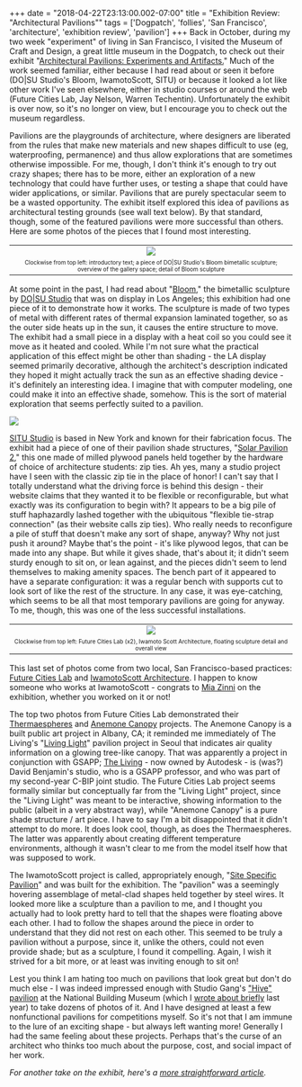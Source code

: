 +++
date = "2018-04-22T23:13:00.002-07:00"
title = "Exhibition Review: \"Architectural Pavilions\""
tags = ['Dogpatch', 'follies', 'San Francisco', 'architecture', 'exhibition review', 'pavilion']
+++
Back in October, during my two week "experiment" of living in San Francisco, I visited the Museum of Craft and Design, a great little museum in the Dogpatch, to check out their exhibit "[Architectural Pavilions: Experiments and Artifacts.](https://sfmcd.org/architectural-pavilions-experiments-and-artifacts/)"  Much of the work seemed familiar, either because I had read about or seen it before (DO|SU Studio's Bloom, IwamotoScott, SITU) or because it looked a lot like other work I've seen elsewhere, either in studio courses or around the web (Future Cities Lab, Jay Nelson, Warren Techentin).  Unfortunately the exhibit is over now, so it's no longer on view, but I encourage you to check out the museum regardless.

Pavilions are the playgrounds of architecture, where designers are liberated from the rules that make new materials and new shapes difficult to use (eg, waterproofing, permanence) and thus allow explorations that are sometimes otherwise impossible.  For me, though, I don't think it's enough to try out crazy shapes; there has to be more, either an exploration of a new technology that could have further uses, or testing a shape that could have wider applications, or similar.  Pavilions that are purely spectacular seem to be a wasted opportunity.  The exhibit itself explored this idea of pavilions as architectural testing grounds (see wall text below).  By that standard, though, some of the featured pavilions were more successful than others.  Here are some photos of the pieces that I found most interesting.

<table align="center" cellpadding="0" cellspacing="0" class="tr-caption-container" style="margin-left: auto; margin-right: auto; text-align: center;"><tbody><tr><td style="text-align: center;"><img src="https://1.bp.blogspot.com/-0vmEd8E4szQ/Wtl_KXc9jwI/AAAAAAAATkg/ir-Lw6CJwW0yey1I96c8i71BQTGMfIcEwCKgBGAs/s1600/Architectural%2BPavilions%2B1.jpg"/></td></tr><tr><td class="tr-caption" style="text-align: center;"><span style="font-size: x-small;">Clockwise from top left: introductory text; a piece of DO|SU Studio's Bloom bimetallic sculpture; overview of the gallery space; detail of Bloom sculpture</span></td></tr></tbody></table>

At some point in the past, I had read about "[Bloom](https://www.archdaily.com/215280/bloom-dosu-studio-architecture)," the bimetallic sculpture by [DO|SU Studio](http://dosu-arch.com/bloom.html) that was on display in Los Angeles; this exhibition had one piece of it to demonstrate how it works.  The sculpture is made of two types of metal with different rates of thermal expansion laminated together, so as the outer side heats up in the sun, it causes the entire structure to move.  The exhibit had a small piece in a display with a heat coil so you could see it move as it heated and cooled.  While I'm not sure what the practical application of this effect might be other than shading - the LA display seemed primarily decorative, although the architect's description indicated they hoped it might actually track the sun as an effective shading device - it's definitely an interesting idea.  I imagine that with computer modeling, one could make it into an effective shade, somehow.  This is the sort of material exploration that seems perfectly suited to a pavilion.

<img src="https://2.bp.blogspot.com/-lYdzQUNRprM/Wtl_daR9KVI/AAAAAAAATkk/jzlmymGyG2grfkgyh7joqe1E0cDFURnrgCKgBGAs/s1600/Architectural%2BPavilions%2B2.jpg"/>

[SITU Studio](http://situ.nyc/) is based in New York and known for their fabrication focus.  The exhibit had a piece of one of their pavilion shade structures, "[Solar Pavilion 2](http://situ.nyc/studio/projects/solar-pavilions)," this one made of milled plywood panels held together by the hardware of choice of architecture students: zip ties.  Ah yes, many a studio project have I seen with the classic zip tie in the place of honor!  I can't say that I totally understand what the driving force is behind this design - their website claims that they wanted it to be flexible or reconfigurable, but what exactly was its configuration to begin with?  It appears to be a big pile of stuff haphazardly lashed together with the ubiquitous "flexible tie-strap connection" (as their website calls zip ties).  Who really needs to reconfigure a pile of stuff that doesn't make any sort of shape, anyway?  Why not just push it around?  Maybe that's the point - it's like plywood legos, that can be made into any shape.  But while it gives shade, that's about it; it didn't seem sturdy enough to sit on, or lean against, and the pieces didn't seem to lend themselves to making amenity spaces.  The bench part of it appeared to have a separate configuration: it was a regular bench with supports cut to look sort of like the rest of the structure.  In any case, it was eye-catching, which seems to be all that most temporary pavilions are going for anyway.  To me, though, this was one of the less successful installations.

<table align="center" cellpadding="0" cellspacing="0" class="tr-caption-container" style="margin-left: auto; margin-right: auto; text-align: center;"><tbody><tr><td style="text-align: center;"><img src="https://2.bp.blogspot.com/-_YF98DZVgGk/Wtl_qCbHJFI/AAAAAAAATko/j5IUQ4rAWNgHtvvmRfYynjvWykfl4h-lgCKgBGAs/s1600/Architectural%2BPavilions%2B3.jpg"/></td></tr><tr><td class="tr-caption" style="text-align: center;"><span style="font-size: x-small;">Clockwise from top left: Future Cities Lab (x2), Iwamoto Scott Architecture, floating sculpture detail and overall view</span></td></tr></tbody></table>

This last set of photos come from two local, San Francisco-based practices: [Future Cities Lab](http://www.future-cities-lab.net/) and [IwamotoScott Architecture](https://iwamotoscott.com/).  I happen to know someone who works at IwamotoScott - congrats to [Mia Zinni](http://www.miazinni.com/) on the exhibition, whether you worked on it or not!

The top two photos from Future Cities Lab demonstrated their [Thermaespheres](http://www.future-cities-lab.net/thermaespheres) and [Anemone Canopy](http://www.future-cities-lab.net/anemone) projects.  The Anemone Canopy is a built public art project in Albany, CA; it reminded me immediately of The Living's "[Living Light](http://www.livinglightseoul.net/)" pavilion project in Seoul that indicates air quality information on a glowing tree-like canopy.  That was apparently a project in conjunction with GSAPP; [The Living](http://www.thelivingnewyork.com/) - now owned by Autodesk - is (was?) David Benjamin's studio, who is a GSAPP professor, and who was part of my second-year C-BIP joint studio.  The Future Cities Lab project seems formally similar but conceptually far from the "Living Light" project, since the "Living Light" was meant to be interactive, showing information to the public (albeit in a very abstract way), while "Anemone Canopy" is a pure shade structure / art piece.  I have to say I'm a bit disappointed that it didn't attempt to do more.  It does look cool, though, as does the Thermaespheres.  The latter was apparently about creating different temperature environments, although it wasn't clear to me from the model itself how that was supposed to work.

The IwamotoScott project is called, appropriately enough, "[Site Specific Pavilion](https://ced.berkeley.edu/events-media/news/new-exhibition-at-museum-of-craft-and-design-features-pavilion-by-iwamotosc)" and was built for the exhibition.  The "pavilion" was a seemingly hovering assemblage of metal-clad shapes held together by steel wires.  It looked more like a sculpture than a pavilion to me, and I thought you actually had to look pretty hard to tell that the shapes were floating above each other.  I had to follow the shapes around the piece in order to understand that they did not rest on each other.  This seemed to be truly a pavilion without a purpose, since it, unlike the others, could not even provide shade; but as a sculpture, I found it compelling.  Again, I wish it strived for a bit more, or at least was inviting enough to sit on!

Lest you think I am hating too much on pavilions that look great but don't do much else - I was indeed impressed enough with Studio Gang's ["Hive" pavilion](https://www.dezeen.com/2017/07/10/hive-studio-gang-stacked-tube-installation-national-building-museum-washington-dc/) at the National Building Museum (which I [wrote about briefly](http://notbuiltinaday.blogspot.com/2017/10/visiting-washington-dc.html) last year) to take dozens of photos of it.  And I have designed at least a few nonfunctional pavilions for competitions myself.  So it's not that I am immune to the lure of an exciting shape - but always left wanting more!  Generally I had the same feeling about these projects.  Perhaps that's the curse of an architect who thinks too much about the purpose, cost, and social impact of her work.

*For another take on the exhibit, here's a [more straightforward article](https://www.kqed.org/arts/13653322/a-primer-on-structures-built-for-pure-pleasure).*
